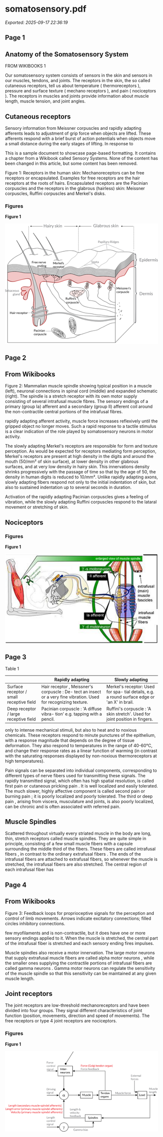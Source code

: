 # somatosensory.pdf

_Exported: 2025-09-17 22:36:19_

## Page 1

## Anatomy of the Somatosensory System

FROM WIKIBOOKS 1

Our somatosensory system consists of sensors in the skin and sensors in our muscles, tendons, and joints. The receptors in the skin, the so called cutaneous receptors, tell us about temperature ( thermoreceptors ), pressure and surface  texture  ( mechano  receptors ),  and  pain  ( nociceptors ). The receptors in muscles and joints provide information about muscle length, muscle tension, and joint angles.

## Cutaneous receptors

Sensory information from Meissner corpuscles and rapidly adapting afferents leads to adjustment of grip force when objects  are  lifted.  These  afferents  respond  with  a  brief burst of action potentials when objects move a small distance  during  the  early  stages  of  lifting.  In  response  to

<!-- image -->

This is a sample document to showcase page-based formatting. It contains a chapter from a Wikibook called Sensory Systems. None of the content has been changed in this article, but some content has been removed.

Figure  1: Receptors  in  the  human skin: Mechanoreceptors can be free receptors or encapsulated. Examples  for  free  receptors  are the hair receptors at the roots of hairs. Encapsulated receptors are the  Pacinian  corpuscles  and  the receptors  in  the  glabrous  (hairless)  skin:  Meissner  corpuscles, Ruffini  corpuscles  and  Merkel's disks.

### Figures

**Figure 1**

![](images/page-1-img-1.png)


## Page 2

## From Wikibooks

Figure 2: Mammalian  muscle spindle  showing  typical  position in  a  muscle  (left),  neuronal  connections  in  spinal  cord  (middle) and  expanded  schematic  (right). The spindle is a stretch receptor with  its  own  motor  supply  consisting of several intrafusal muscle fibres. The sensory endings of a primary (group Ia) afferent and a  secondary  (group  II)  afferent coil  around  the  non-contractile central portions of the intrafusal fibres.
<!-- image -->

rapidly adapting afferent activity, muscle force increases reflexively until the gripped object no longer moves. Such a rapid response to a tactile stimulus is a clear indication of the role played by somatosensory neurons in motor activity.

The slowly adapting Merkel's receptors are responsible for form and texture perception. As would be expected for receptors  mediating  form  perception,  Merkel's  receptors are present at high density in the digits and around the mouth (50/mm² of skin surface), at lower density in other glabrous surfaces, and at very low density in hairy skin. This  innervations  density  shrinks  progressively  with  the passage of time so that by the age of 50, the density in human digits is reduced to 10/mm². Unlike rapidly adapting axons, slowly adapting fibers respond not only to the initial indentation of skin, but also to sustained indentation up to several seconds in duration.

Activation of the rapidly adapting Pacinian corpuscles gives  a  feeling  of  vibration,  while  the  slowly  adapting Ruffini  corpuscles respond  to  the  lataral  movement  or stretching of skin.

## Nociceptors

### Figures

**Figure 1**

![](images/page-2-img-1.png)


## Page 3

Table 1

|                                          | Rapidly adapting                                                                                                  | Slowly adapting                                                                              |
|------------------------------------------|-------------------------------------------------------------------------------------------------------------------|----------------------------------------------------------------------------------------------|
| Surface receptor / small receptive field | Hair receptor , Meissner's corpuscle : De- tect an insect or a very fine vibration. Used for recognizing texture. | Merkel's receptor: Used for spa- tial details, e.g. a round surface edge or 'an X' in brail. |
| Deep receptor / large receptive field    | Pacinian corpuscle : 'A diffuse vibra- tion' e.g. tapping with a pencil.                                          | Ruffini's corpuscle : 'A skin stretch'. Used for joint position in fingers.                  |

only to intense mechanical stimuli, but also to heat and to noxious chemicals. These receptors respond to minute punctures of the epithelium, with a response magnitude that depends on the degree of tissue deformation. They also respond to temperatures in the range of 40-60°C, and change their response rates as a linear function of warming (in contrast with the saturating responses displayed by non-noxious thermoreceptors at high temperatures).

Pain signals can be separated into individual components,  corresponding  to  different  types  of  nerve  fibers used for transmitting these signals. The rapidly transmitted  signal,  which  often  has  high  spatial  resolution,  is called first pain or cutaneous pricking pain . It is well localized and easily tolerated. The much slower, highly affective component is called second pain or burning pain ; it is poorly  localized  and  poorly  tolerated.  The  third  or deep pain , arising from viscera, musculature and joints, is also poorly  localized,  can  be  chronic  and  is  often  associated with referred pain.

## Muscle Spindles

Scattered throughout virtually every striated muscle in the body are long, thin, stretch receptors called muscle spindles. They are quite simple in principle, consisting of a few small muscle fibers with a capsule surrounding the middle third of the fibers. These fibers are called intrafusal fibers , in contrast to the ordinary extrafusal fibers . The ends of the intrafusal fibers are attached to extrafusal fibers, so whenever the muscle is stretched, the intrafusal fibers are also stretched. The central region of each intrafusal fiber has


## Page 4

## From Wikibooks

Figure 3: Feedback loops for proprioceptive signals for the perception and control of limb movements. Arrows indicate excitatory connections; filled circles inhibitory connections.
<!-- image -->

few myofilaments and is non-contractile, but it does have one or more sensory endings applied to it. When the muscle is stretched, the central part of the intrafusal fiber is stretched and each sensory ending fires impulses.

Muscle spindles also receive a motor innervation. The large motor neurons that supply extrafusal muscle fibers are called alpha motor neurons , while the smaller ones supplying  the  contractile  portions  of  intrafusal  fibers  are called gamma neurons .  Gamma motor neurons can regulate the sensitivity of the muscle spindle so that this sensitivity can be maintained at any given muscle length.

## Joint receptors

The joint  receptors  are  low-threshold  mechanoreceptors and have been divided into four groups. They signal different characteristics of joint function (position, movements, direction and speed of movements). The free receptors or type 4 joint receptors are nociceptors.

### Figures

**Figure 1**

![](images/page-4-img-1.png)

